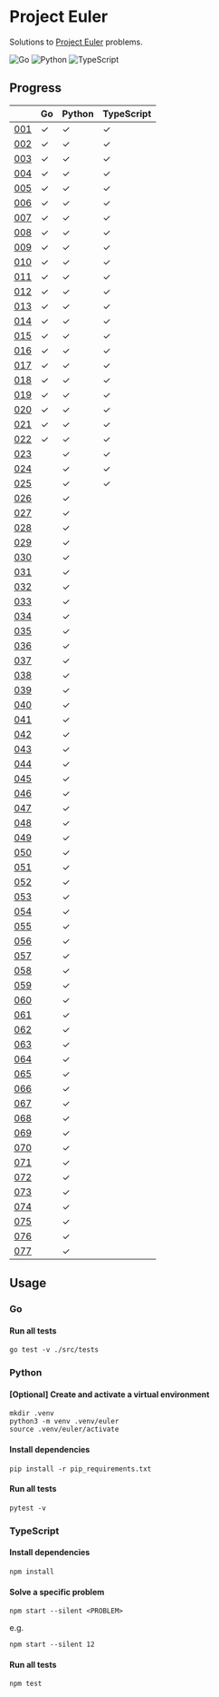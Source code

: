 # Project Euler

Solutions to [Project Euler](https://projecteuler.net) problems.

![Go](https://github.com/sunilbpandey/project-euler/actions/workflows/go.yml/badge.svg)
![Python](https://github.com/sunilbpandey/project-euler/actions/workflows/python.yml/badge.svg)
![TypeScript](https://github.com/sunilbpandey/project-euler/actions/workflows/typescript.yml/badge.svg)

## Progress

|                | Go | Python | TypeScript |
| -------------- | -- | ------ | ---------- |
| [001](src/001) | ✓  | ✓      | ✓          |
| [002](src/002) | ✓  | ✓      | ✓          |
| [003](src/003) | ✓  | ✓      | ✓          |
| [004](src/004) | ✓  | ✓      | ✓          |
| [005](src/005) | ✓  | ✓      | ✓          |
| [006](src/006) | ✓  | ✓      | ✓          |
| [007](src/007) | ✓  | ✓      | ✓          |
| [008](src/008) | ✓  | ✓      | ✓          |
| [009](src/009) | ✓  | ✓      | ✓          |
| [010](src/010) | ✓  | ✓      | ✓          |
| [011](src/011) | ✓  | ✓      | ✓          |
| [012](src/012) | ✓  | ✓      | ✓          |
| [013](src/013) | ✓  | ✓      | ✓          |
| [014](src/014) | ✓  | ✓      | ✓          |
| [015](src/015) | ✓  | ✓      | ✓          |
| [016](src/016) | ✓  | ✓      | ✓          |
| [017](src/017) | ✓  | ✓      | ✓          |
| [018](src/018) | ✓  | ✓      | ✓          |
| [019](src/019) | ✓  | ✓      | ✓          |
| [020](src/020) | ✓  | ✓      | ✓          |
| [021](src/021) | ✓  | ✓      | ✓          |
| [022](src/022) | ✓  | ✓      | ✓          |
| [023](src/023) |    | ✓      | ✓          |
| [024](src/024) |    | ✓      | ✓          |
| [025](src/025) |    | ✓      | ✓          |
| [026](src/026) |    | ✓      |            |
| [027](src/027) |    | ✓      |            |
| [028](src/028) |    | ✓      |            |
| [029](src/029) |    | ✓      |            |
| [030](src/030) |    | ✓      |            |
| [031](src/031) |    | ✓      |            |
| [032](src/032) |    | ✓      |            |
| [033](src/033) |    | ✓      |            |
| [034](src/034) |    | ✓      |            |
| [035](src/035) |    | ✓      |            |
| [036](src/036) |    | ✓      |            |
| [037](src/037) |    | ✓      |            |
| [038](src/038) |    | ✓      |            |
| [039](src/039) |    | ✓      |            |
| [040](src/040) |    | ✓      |            |
| [041](src/041) |    | ✓      |            |
| [042](src/042) |    | ✓      |            |
| [043](src/043) |    | ✓      |            |
| [044](src/044) |    | ✓      |            |
| [045](src/045) |    | ✓      |            |
| [046](src/046) |    | ✓      |            |
| [047](src/047) |    | ✓      |            |
| [048](src/048) |    | ✓      |            |
| [049](src/049) |    | ✓      |            |
| [050](src/050) |    | ✓      |            |
| [051](src/051) |    | ✓      |            |
| [052](src/052) |    | ✓      |            |
| [053](src/053) |    | ✓      |            |
| [054](src/054) |    | ✓      |            |
| [055](src/055) |    | ✓      |            |
| [056](src/056) |    | ✓      |            |
| [057](src/057) |    | ✓      |            |
| [058](src/058) |    | ✓      |            |
| [059](src/059) |    | ✓      |            |
| [060](src/060) |    | ✓      |            |
| [061](src/061) |    | ✓      |            |
| [062](src/062) |    | ✓      |            |
| [063](src/063) |    | ✓      |            |
| [064](src/064) |    | ✓      |            |
| [065](src/065) |    | ✓      |            |
| [066](src/066) |    | ✓      |            |
| [067](src/067) |    | ✓      |            |
| [068](src/068) |    | ✓      |            |
| [069](src/069) |    | ✓      |            |
| [070](src/070) |    | ✓      |            |
| [071](src/071) |    | ✓      |            |
| [072](src/072) |    | ✓      |            |
| [073](src/073) |    | ✓      |            |
| [074](src/074) |    | ✓      |            |
| [075](src/075) |    | ✓      |            |
| [076](src/076) |    | ✓      |            |
| [077](src/077) |    | ✓      |            |

## Usage

### Go

#### Run all tests

```
go test -v ./src/tests
```

### Python

#### [Optional] Create and activate a virtual environment

```
mkdir .venv
python3 -m venv .venv/euler
source .venv/euler/activate
```

#### Install dependencies

```
pip install -r pip_requirements.txt
```

#### Run all tests

```
pytest -v
```

### TypeScript

#### Install dependencies

```
npm install
```

#### Solve a specific problem

```
npm start --silent <PROBLEM>
```

e.g.

```
npm start --silent 12
```

#### Run all tests

```
npm test
```
